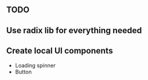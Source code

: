 ## TODO

## Use radix lib for everything needed

## Create local UI components
- Loading spinner
- Button
